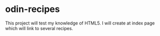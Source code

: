 # odin-recipes
This project will test my knowledge of HTML5. I will create at index page which will link to several recipes.
